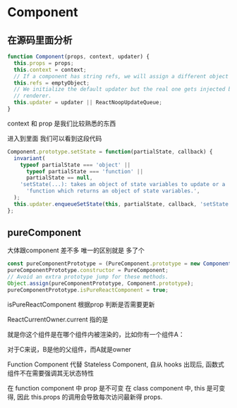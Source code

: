 # Component

## 在源码里面分析

```js
function Component(props, context, updater) {
  this.props = props;
  this.context = context;
  // If a component has string refs, we will assign a different object later.
  this.refs = emptyObject;
  // We initialize the default updater but the real one gets injected by the
  // renderer.
  this.updater = updater || ReactNoopUpdateQueue;
}
```

context 和 prop 是我们比较熟悉的东西

进入到里面 我们可以看到这段代码

```js
Component.prototype.setState = function(partialState, callback) {
  invariant(
    typeof partialState === 'object' ||
      typeof partialState === 'function' ||
      partialState == null,
    'setState(...): takes an object of state variables to update or a ' +
      'function which returns an object of state variables.',
  );
  this.updater.enqueueSetState(this, partialState, callback, 'setState');
};
```

## pureComponent

大体跟component 差不多 唯一的区别就是 多了个

```js
const pureComponentPrototype = (PureComponent.prototype = new ComponentDummy());
pureComponentPrototype.constructor = PureComponent;
// Avoid an extra prototype jump for these methods.
Object.assign(pureComponentPrototype, Component.prototype);
pureComponentPrototype.isPureReactComponent = true;
```

isPureReactComponent 根据prop 判断是否需要更新

ReactCurrentOwner.current 指的是

就是你这个组件是在哪个组件内被渲染的，比如你有一个组件A：

<B><C/></B>

对于C来说，B是他的父组件，而A就是owner

Function Component 代替 Stateless Component, 自从 hooks 出现后, 函数式组件不在需要强调其无状态特性

在 function component 中 prop 是不可变
在 class component 中, this 是可变得, 因此 this.props 的调用会导致每次访问最新得 props.
